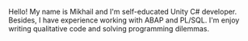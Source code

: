 Hello! My name is Mikhail and I'm self-educated Unity C# developer.
Besides, I have experience working with ABAP and PL/SQL. I'm enjoy writing qualitative code and solving programming dilemmas.
